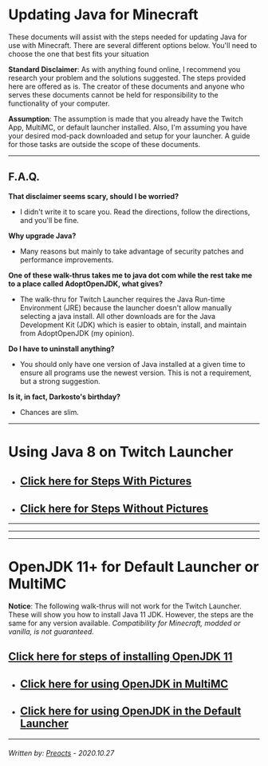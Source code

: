 # Updating Java for Minecraft

These documents will assist with the steps needed for updating Java for use with Minecraft.  There are several different options below.  You'll need to choose the one that best fits your situation

**Standard Disclaimer**: As with anything found online, I recommend you research your problem and the solutions suggested. The steps provided here are offered as is. The creator of these documents and anyone who serves these documents cannot be held for responsibility to the functionality of your computer.

**Assumption**: The assumption is made that you already have the Twitch App, MultiMC, or default launcher installed. Also, I'm assuming you have your desired mod-pack downloaded and setup for your launcher. A guide for those tasks are outside the scope of these documents.

---

## F.A.Q.

**That disclaimer seems scary, should I be worried?**

- I didn't write it to scare you. Read the directions, follow the directions, and you'll be fine.

**Why upgrade Java?**

- Many reasons but mainly to take advantage of security patches and performance improvements.

**One of these walk-thrus takes me to java dot com while the rest take me to a place called AdoptOpenJDK, what gives?**

- The walk-thru for Twitch Launcher requires the Java Run-time Environment (JRE) because the launcher doesn't allow manually selecting a java install.  All other downloads are for the Java Development Kit (JDK) which is easier to obtain, install, and maintain from AdoptOpenJDK (my opinion).

**Do I have to uninstall anything?**

- You should only have one version of Java installed at a given time to ensure all programs use the newest version.  This is not a requirement, but a strong suggestion.

**Is it, in fact, Darkosto's birthday?**
- Chances are slim.

---

# Using Java 8 on Twitch Launcher

- ## [Click here for Steps With Pictures](walkthru-pic.md)
- ## [Click here for Steps Without Pictures](walkthru-nopic.md)

---

---

---

# OpenJDK 11+ for Default Launcher or MultiMC

**Notice**: The following walk-thrus will not work for the Twitch Launcher. These will show you how to install Java 11 JDK. However, the steps are the same for any version available. *Compatibility for Minecraft, modded or vanilla, is not guaranteed.*

## [Click here for steps of installing OpenJDK 11](install_adoptopenjdk.md)

- ## [Click here for using OpenJDK in MultiMC](multimc_launcher.md)

- ## [Click here for using OpenJDK in the Default Launcher](default_launcher.md)
---

###### *Written by: [Preocts](https://github.com/Preocts) - 2020.10.27*